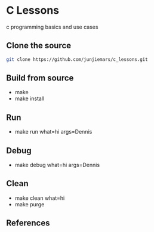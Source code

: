 # C Lessons
c programming basics and use cases

## Clone the source
```sh
git clone https://github.com/junjiemars/c_lessons.git
```

## Build from source
* make
* make install

## Run 
* make run what=hi args=Dennis

## Debug
* make debug what=hi args=Dennis

## Clean
* make clean what=hi
* make purge

## References


